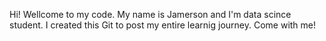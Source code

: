Hi!
Wellcome to my code. My name is Jamerson and I'm data scince student.
I created this Git to post my entire learnig journey. Come with me!
